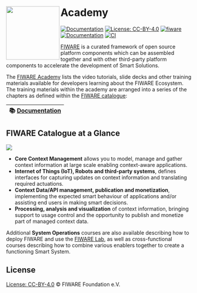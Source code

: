 # Academy <img src="https://fiware.github.io//catalogue/img/fiware-black.png" width="145" align="left">

[![Documentation](https://nexus.lab.fiware.org/repository/raw/public/badges/chapters/documentation.svg)](https://fiware-academy.rtfd.io)
[![License: CC-BY-4.0](https://img.shields.io/github/license/fiware/academy.svg)](https://creativecommons.org/licenses/by/4.0/)
[![fiware](https://nexus.lab.fiware.org/repository/raw/public/badges/stackoverflow/fiware.svg)](https://stackoverflow.com/questions/tagged/fiware)<br/>
[![Documentation](https://img.shields.io/readthedocs/fiware-academy.svg)](https://fiware-academy.rtfd.io)
[![CI](https://github.com/FIWARE/academy/workflows/CI/badge.svg)](https://github.com/FIWARE/academy/actions?query=workflow%3ACI)

[FIWARE](https://www.fiware.org) is a curated framework of open source platform components which can be assembled
together and with other third-party platform components to accelerate the development of Smart Solutions.

The [FIWARE Academy](https://fiware-academy.rtfd.io) lists the video tutorials, slide decks and other training materials
available for developers learning about the FIWARE Ecosystem. The training materials within the academy are arranged
into a series of the chapters as defined within the [FIWARE catalogue](https://www.fiware.org/developers/catalogue/):

| :books: [Documentation](https://fiware-academy.rtfd.io) |
| ------------------------------------------------------- |

## FIWARE Catalogue at a Glance

![](https://fiware.github.io/catalogue/img/catalogue.png)

-   **Core Context Management** allows you to model, manage and gather context information at large scale enabling
    context-aware applications.
-   **Internet of Things (IoT), Robots and third-party systems**, defines interfaces for capturing updates on context
    information and translating required actuations.
-   **Context Data/API management, publication and monetization**, implementing the expected smart behaviour of
    applications and/or assisting end users in making smart decisions.
-   **Processing, analysis and visualization** of context information, bringing support to usage control and the
    opportunity to publish and monetize part of managed context data.

Additional **System Operations** courses are also available describing how to deploy FIWARE and use the
[FIWARE Lab](https://account.lab.fiware.org/), as well as cross-functional courses describing how to combine various
enablers together to create a functioning Smart System.

## License

[License: CC-BY-4.0](LICENSE) © FIWARE Foundation e.V.
